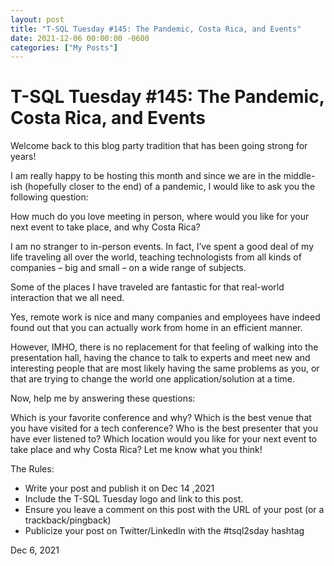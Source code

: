 ```yaml
---
layout: post
title: "T-SQL Tuesday #145: The Pandemic, Costa Rica, and Events"
date: 2021-12-06 00:00:00 -0600
categories: ["My Posts"] 
---
```


# T-SQL Tuesday #145: The Pandemic, Costa Rica, and Events

Welcome back to this blog party tradition that has been going strong for years!

I am really happy to be hosting this month and since we are in the middle-ish (hopefully closer to the end) of a pandemic, I would like to ask you the following question:

How much do you love meeting in person, where would you like for your next event to take place, and why Costa Rica?

I am no stranger to in-person events. In fact, I’ve spent a good deal of my life traveling all over the world, teaching technologists from all kinds of companies – big and small – on a wide range of subjects.


Some of the places I have traveled are fantastic for that real-world interaction that we all need.

Yes, remote work is nice and many companies and employees have indeed found out that you can actually work from home in an efficient manner.

However, IMHO, there is no replacement for that feeling of walking into the presentation hall, having the chance to talk to experts and meet new and interesting people that are most likely having the same problems as you, or that are trying to change the world one application/solution at a time.

Now, help me by answering these questions:

Which is your favorite conference and why?
Which is the best venue that you have visited for a tech conference?
Who is the best presenter that you have ever listened to?
Which location would you like for your next event to take place and why Costa Rica?
Let me know what you think!

The Rules:

- Write your post and publish it on Dec 14 ,2021
- Include the T-SQL Tuesday logo and link to this post.
- Ensure you leave a comment on this post with the URL of your post (or a trackback/pingback)
- Publicize your  post on Twitter/LinkedIn with the #tsql2sday hashtag

Dec 6, 2021